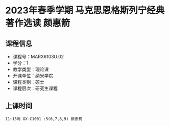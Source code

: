 # 2023年春季学期 马克思恩格斯列宁经典著作选读 颜惠箭






## 课程信息

- 课程号：MARX6103U.02
- 学分：1
- 教学类型：理论课
- 开课单位：纳米学院
- 课程类别：硕士
- 课程层次：研究生课程

## 上课时间

```
11~15周 GX-C1001 :5(6,7,8,9) 颜惠箭
```

